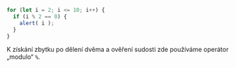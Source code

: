 

```js run demo
for (let i = 2; i <= 10; i++) {
  if (i % 2 == 0) {
    alert( i );
  }
}
```

K získání zbytku po dělení dvěma a ověření sudosti zde používáme operátor „modulo“ `%`.
